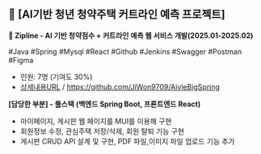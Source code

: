## 📌 **[AI기반 청년 청약주택 커트라인 예측 프로젝트]**

**🔹 Zipline - AI 기반 청약점수 + 커트라인 예측 웹 서비스 개발(2025.01-2025.02)**

#Java #Spring #Mysql #React #Github #Jenkins #Swagger #Postman #Figma

- 인원: 7명 (기여도 30%)
- [상세내용URL](https://www.notion.so/AI-1a49ab0c437c80c48028d69441571cd2?pvs=21) / https://github.com/JiWon9709/AivleBigSpring

**[담당한 부분] - 풀스택 (백엔드 Spring Boot, 프론트엔드 React)**

- 마이페이지, 게시판 웹 페이지를 MUI를 이용해 구현
- 회원정보 수정, 관심주택 저장/삭제, 회원 탈퇴 기능 구현
- 게시판 CRUD API 설계 및 구현, PDF 파일,이미지 파일 업로드 기능 추가
